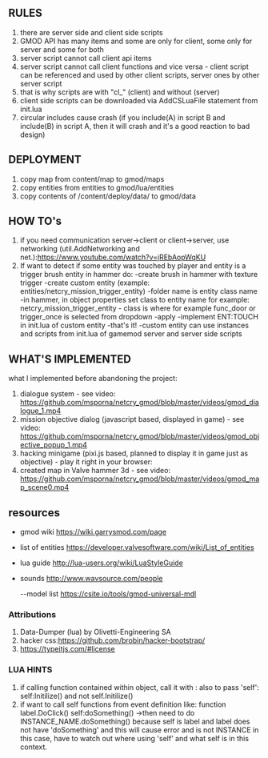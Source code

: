 ## RULES

1. there are server side and client side scripts
2. GMOD API has many items and some are only for client, some only for server and some for both
3. server script cannot call client api items
4. server script cannot call client functions and vice versa - client script can be referenced and used by other client scripts, server ones by other server script
5. that is why scripts are with "cl\_" (client) and without (server)
6. client side scripts can be downloaded via AddCSLuaFile statement from init.lua
7. circular includes cause crash (if you include(A) in script B and include(B) in script A, then it will crash and it's a good reaction to bad design)

## DEPLOYMENT
1. copy map from content/map to gmod/maps
2. copy entities from entities to gmod/lua/entities
3. copy contents of /content/deploy/data/ to gmod/data

## HOW TO's

1. if you need communication server->client or client->server, use networking (util.AddNetworking and net.):https://www.youtube.com/watch?v=jREbAopWqKU
2. If want to detect if some entity was touched by player and entity is a trigger brush entity in hammer do:
-create brush in hammer with texture trigger
-create custom entity (example: entities/netcry_mission_trigger_entity)
-folder name is entity class name
-in hammer, in object properties set class to entity name for example: netcry_mission_trigger_entity - class is where for example func_door or trigger_once is selected from dropdown
-apply
-implement ENT:TOUCH in init.lua of custom entity
-that's it!
-custom entity can use instances and scripts from init.lua of gamemod server and server side scripts 

## WHAT'S IMPLEMENTED

what I implemented before abandoning the project:
1. dialogue system - see video: https://github.com/msporna/netcry_gmod/blob/master/videos/gmod_dialogue_1.mp4
2. mission objective dialog (javascript based, displayed in game) - see video: https://github.com/msporna/netcry_gmod/blob/master/videos/gmod_objective_popup_1.mp4
3. hacking minigame (pixi.js based, planned to display it in game just as objective) - play it right in your browser:
4. created map in Valve hammer 3d - see video: https://github.com/msporna/netcry_gmod/blob/master/videos/gmod_map_scene0.mp4

## resources

- gmod wiki
  https://wiki.garrysmod.com/page

- list of entities
  https://developer.valvesoftware.com/wiki/List_of_entities

- lua guide
  http://lua-users.org/wiki/LuaStyleGuide

- sounds
  http://www.wavsource.com/people

  --model list
  https://csite.io/tools/gmod-universal-mdl

### Attributions

1. Data-Dumper (lua) by Olivetti-Engineering SA
2. hacker css:https://github.com/brobin/hacker-bootstrap/
3. https://typeitjs.com/#license

### LUA HINTS

1. if calling function contained within object, call it with : also to pass 'self': self:Initilize() and not self.Initilize()
2. if want to call self functions from event definition like: function label.DoClick() self:doSomething() ->then need to do INSTANCE_NAME.doSomething() because self is label and label does not have 'doSomething' and this will cause error and is not INSTANCE in this case, have to watch out where using 'self' and what self is in this context.
